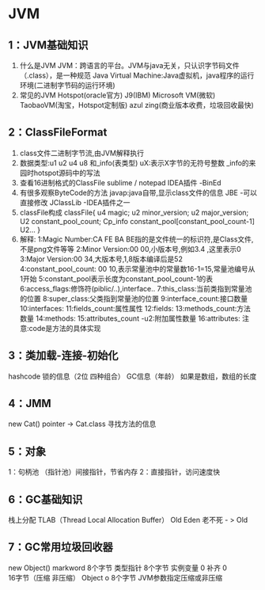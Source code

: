 # JVM

## 1：JVM基础知识

1. 什么是JVM
    JVM：跨语言的平台。JVM与java无关，只认识字节码文件（.class），是一种规范
   Java Virtual Machine:Java虚拟机，java程序的运行环境(二进制字节码的运行环境)
2. 常见的JVM
   Hotspot(oracle官方)    J9(IBM)     Microsoft VM(微软)     
   TaobaoVM(淘宝，Hotspot定制版)    azul zing(商业版本收费，垃圾回收最快)
   
## 2：ClassFileFormat

1. class文件二进制字节流,由JVM解释执行
2. 数据类型:u1 u2 u4 u8 和_info(表类型)    uX:表示X字节的无符号整数
  _info的来园时hotspot源码中的写法
3. 查看16进制格式的ClassFile
  sublime / notepad
  IDEA插件 -BinEd
4. 有很多观察ByteCode的方法
  javap:java自带,显示class文件的信息
  JBE -可以直接修改
  JClassLib -IDEA插件之一
5. classFile构成
     classFile{
         u4 magic;
         u2 minor_version;
         u2 major_version;
         U2 constant_pool_count;
         Cp_info constant_pool[constant_pool_count-1]
         U2... 
    }
6. 解释:
    1:Magic Number:CA FE BA BE指的是文件统一的标识符,是Class文件,不是png文件等等
    2:Minor Version:00 00,小版本号,例如3.4 ,这里表示0
    3:Major Version:00 34,大版本号,1,8版本编译后是52
    4:constant_pool_count: 00 10,表示常量池中的常量数16-1=15,常量池编号从1开始
    5:constant_pool表示长度为constant_pool_count-1的表
    6:access_flags:修饰符(piblic/..),interface..
    7:this_class:当前类指到常量池的位置
    8:super_class:父类指到常量池的位置
    9:interface_count:接口数量
    10:interfaces:
    11:fields_count:属性属性
    12:fields:
    13:methods_count:方法数量
    14:methods: 
    15:attributes_count -u2:附加属性数量
    16:attributes:
注意:code是方法的具体实现
## 3：类加载-连接-初始化

hashcode
锁的信息（2位 四种组合）
GC信息（年龄）
如果是数组，数组的长度

## 4：JMM

new Cat()
pointer -> Cat.class
寻找方法的信息

## 5：对象

1：句柄池 （指针池）间接指针，节省内存
2：直接指针，访问速度快

## 6：GC基础知识

栈上分配
TLAB（Thread Local Allocation Buffer）
Old
Eden
老不死 - > Old

## 7：GC常用垃圾回收器

new Object()
markword          8个字节
类型指针           8个字节
实例变量           0
补齐                  0		
16字节（压缩 非压缩）
Object o
8个字节 
JVM参数指定压缩或非压缩

